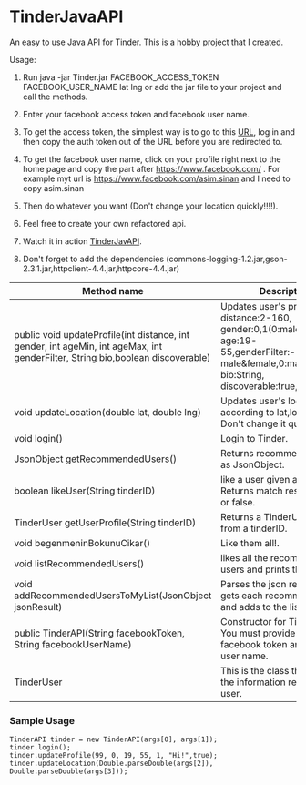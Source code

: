 # TinderJavaAPI
An easy to use Java API for Tinder.
This is a hobby project that I created. 

Usage:

1. Run java -jar Tinder.jar FACEBOOK_ACCESS_TOKEN FACEBOOK_USER_NAME lat lng or add the jar file to your project and call the methods.

2. Enter your facebook access token and facebook user name.

3. To get the access token, the simplest way is to go to this [URL](https://www.facebook.com/dialog/oauth?client_id=464891386855067&redirect_uri=https://www.facebook.com/connect/login_success.html&scope=basic_info,email,public_profile,user_about_me,user_activities,user_birthday,user_education_history,user_friends,user_interests,user_likes,user_location,user_photos,user_relationship_details&response_type=token), log in and then copy the auth token out of the URL before you are redirected to.

4. To get the facebook user name, click on your profile right next to the home page and copy the part after https://www.facebook.com/ . For example myt url is https://www.facebook.com/asim.sinan and I need to copy asim.sinan

5. Then do whatever you want (Don't change your location quickly!!!!).

6. Feel free to create your own refactored api.

7. Watch it in action [TinderJavAPI](https://www.youtube.com/watch?v=Iy6QRbOaDKA&list=UUIzA1E4_dZojyOzzjT2LhSQ).
8. Don't forget to add the dependencies (commons-logging-1.2.jar,gson-2.3.1.jar,httpclient-4.4.jar,httpcore-4.4.jar)

<table>
  <thead>
    <tr>
      <th>Method name</th>
      <th>Description</th>
    </tr>
  </thead>
  <tbody>
    <tr>
      <td>public void updateProfile(int distance, int gender, int ageMin, int ageMax, int genderFilter, String bio,boolean discoverable)</td>
      <td>Updates user's profile. distance:2-160, gender:0,1(0:male,1:female), age:19-55,genderFilter:-1,0,1(-1 male&female,0:male,1:female, bio:String, discoverable:true,false </td>
    </tr>
    <tr>
      <td>void updateLocation(double lat, double lng)</td>
      <td>Updates user's location according to lat,long values. Don't change it quickly.</td>
    </tr>
    <tr>
    	<td>void login()</td>
    	<td>Login to Tinder.</td>
    </tr>
    <tr>
    	<td>JsonObject getRecommendedUsers()</td>
    	<td>Returns recommended users as JsonObject. </td>
    </tr>
    <tr>
    	<td>boolean likeUser(String tinderID)</td>
    	<td>like a user given a tinderID. Returns match result as true or false. </td>
    </tr>
    <tr>
    	<td>TinderUser getUserProfile(String tinderID)</td>
    	<td>Returns a TinderUser object from a tinderID. </td>
    </tr>
     <tr>
    	<td>void begenmeninBokunuCikar()</td>
    	<td>Like them all!. </td>
    </tr>
         <tr>
    	<td>void listRecommendedUsers()</td>
    	<td>likes all the recommended users and prints them.</td>
    </tr>
         <tr>
    	<td>void addRecommendedUsersToMyList(JsonObject jsonResult)</td>
    	<td>Parses the json response, gets each recommended user and adds to the list.</td>
    </tr>
         <tr>
    	<td>public TinderAPI(String facebookToken, String facebookUserName)</td>
    	<td>Constructor for Tinder API. You must provide your facebook token and facebook user name.</td>
    </tr>
      <tr>
    	<td>TinderUser</td>
    	<td>This is the class that holds all the information related to the user. </td>
    </tr>
  </tbody>
</table>

### Sample Usage
```
TinderAPI tinder = new TinderAPI(args[0], args[1]);
tinder.login();
tinder.updateProfile(99, 0, 19, 55, 1, "Hi!",true);
tinder.updateLocation(Double.parseDouble(args[2]), Double.parseDouble(args[3]));
```
